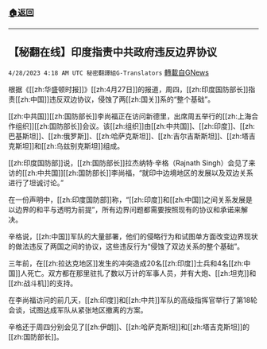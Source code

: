 ###  [:house:返回](README.md)
---


## 【秘翻在线】印度指责中共政府违反边界协议
`4/28/2023 4:18 AM UTC 秘密翻譯組G-Translators` [轉載自GNews](https://gnews.org/articles/1258862)

根据《[[zh:华盛顿时报]]》[[zh:4月27日]]的报道，周四，[[zh:印度国防部长]]指责[[zh:中国]]违反双边协议，侵蚀了两[[zh:国关]]系的“整个基础”。

[[zh:中共国]][[zh:国防部长]]李尚福正在访问新德里，出席周五举行的[[zh:上海合作组织]][[zh:国防部长]]会议。该[[zh:组织]]由[[zh:中共国]]、[[zh:印度]]、[[zh:巴基斯坦]]、[[zh:俄罗斯]]、[[zh:哈萨克斯坦]]、[[zh:吉尔吉斯斯坦]]、[[zh:塔吉克斯坦]]和[[zh:乌兹别克斯坦]]组成。

[[zh:印度国防部]]说，[[zh:国防部长]]拉杰纳特·辛格（Rajnath Singh）会见了来访的[[zh:中共国]][[zh:国防部长]]李尚福，“就印中边境地区的发展以及双边关系进行了坦诚讨论。”

在一份声明中，[[zh:印度国防部]]称，“[[zh:印度]]和[[zh:中国]]之间关系发展是以边界的和平与透明为前提”，所有边界问题都需要按照现有的协议和承诺来解决。

辛格说，[[zh:中国]]军队的大量部署，他们的侵略行为和试图单方面改变边界现状的做法违反了两国之间的协议，这些违反行为“侵蚀了双边关系的整个基础”。

三年前，在[[zh:拉达克地区]]发生的冲突造成20名[[zh:印度]]士兵和4名[[zh:中国]]人死亡。双方都在那里驻扎了数以万计的军事人员，并有大炮、[[zh:坦克]]和[[zh:战斗机]]的支持。

在李尚福访问的前几天，[[zh:印度]]和[[zh:中共]]军队的高级指挥官举行了第18轮会谈，试图达成军队从紧张地区撤离的方案。

辛格还于周四分别会见了[[zh:伊朗]]、[[zh:哈萨克斯坦]]和[[zh:塔吉克斯坦]]的[[zh:国防部长]]。
